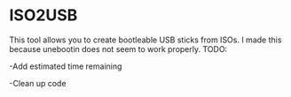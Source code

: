 ISO2USB
=======

This tool allows you to create bootleable USB sticks from ISOs. I made this because unebootin does not seem to work properly.
TODO:

-Add estimated time remaining

-Clean up code
